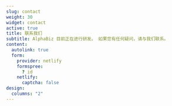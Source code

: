 ```yaml
---
slug: contact
weight: 30
widget: contact
active: true
title: 联系我们
subtitle: AlphaBiz 目前正在进行研发。 如果您有任何疑问，请与我们联系。
content:
  autolink: true
  form:
    provider: netlify
    formspree:
      ? id
    netlify:
      captcha: false
design:
  columns: "2"
---
```

